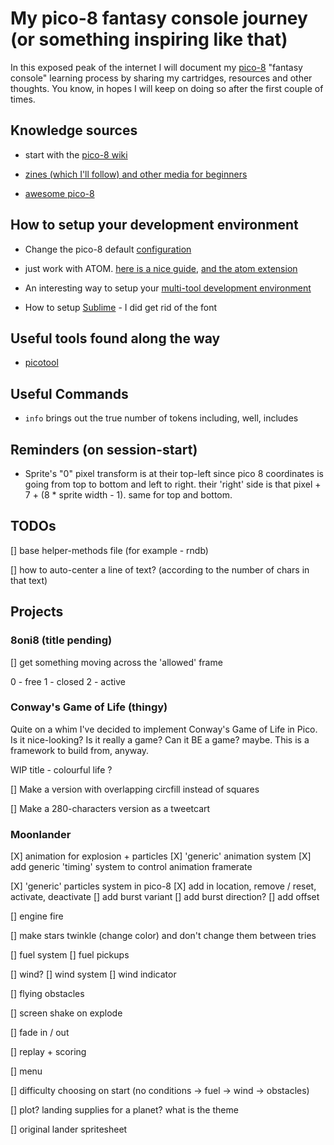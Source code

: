 # My pico-8 fantasy console journey (or something inspiring like that)
In this exposed peak of the internet I will document my [pico-8](https://www.lexaloffle.com/pico-8.php) "fantasy console" learning process by sharing my cartridges, resources and other thoughts. You know, in hopes I will keep on doing so after the first couple of times.  

## Knowledge sources

* start with the [pico-8 wiki](https://pico-8.fandom.com/wiki/)

* [zines (which I'll follow) and other media for beginners](https://www.lexaloffle.com/pico-8.php?page=resources#community)

* [awesome pico-8](https://github.com/pico-8/awesome-PICO-8)

## How to setup your development environment

* Change the pico-8 default [configuration](https://pico-8.fandom.com/wiki/Configuration)

* just work with ATOM. [here is a nice guide](https://www.lexaloffle.com/bbs/?tid=3440), [and the atom extension](https://atom.io/packages/language-pico8)

* An interesting way to setup your [multi-tool development environment](https://www.youtube.com/watch?v=srPKBhzgZhc)

* How to setup [Sublime](https://www.lexaloffle.com/bbs/?tid=3721) - I did get rid of the font

## Useful tools found along the way

* [picotool](https://pico-8.fandom.com/wiki/Picotool)

## Useful Commands

* `info` brings out the true number of tokens including, well, includes

## Reminders (on session-start)

* Sprite's "0" pixel transform is at their top-left since pico 8 coordinates is going from top to bottom and left to right. their 'right' side is that pixel + 7 + (8 * sprite width - 1). same for top and bottom.

## TODOs

[] base helper-methods file (for example - rndb)

[] how to auto-center a line of text? (according to the number of chars in that text)

## Projects

### 8oni8 (title pending)

[] get something moving across the 'allowed' frame

0 - free
1 - closed
2 - active

### Conway's Game of Life (thingy)

Quite on a whim I've decided to implement Conway's Game of Life in Pico. Is it nice-looking? Is it really a game? Can it BE a game? maybe. This is a framework to build from, anyway.

WIP title - colourful life ?

[] Make a version with overlapping circfill instead of squares

[] Make a 280-characters version as a tweetcart

### Moonlander

[X] animation for explosion + particles
  [X] 'generic' animation system
  [X] add generic 'timing' system to control animation framerate

[X] 'generic' particles system in pico-8
  [X] add in location, remove / reset, activate, deactivate
  [] add burst variant
    [] add burst direction?
  [] add offset

[] engine fire

[] make stars twinkle (change color) and don't change them between tries

[] fuel system
  [] fuel pickups

[] wind?
  [] wind system
  [] wind indicator

[] flying obstacles

[] screen shake on explode

[] fade in / out

[] replay + scoring

[] menu

[] difficulty choosing on start (no conditions -> fuel -> wind -> obstacles)

[] plot? landing supplies for a planet? what is the theme

[] original lander spritesheet
